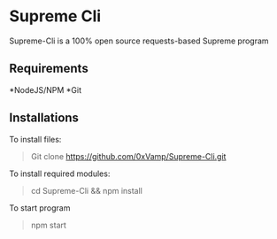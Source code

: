# Supreme Cli

Supreme-Cli is a 100% open source requests-based Supreme program


## Requirements 

*NodeJS/NPM
*Git

## Installations

To install files:

> Git clone https://github.com/0xVamp/Supreme-Cli.git

To install required modules:

> cd Supreme-Cli && npm install

To start program

>npm start
